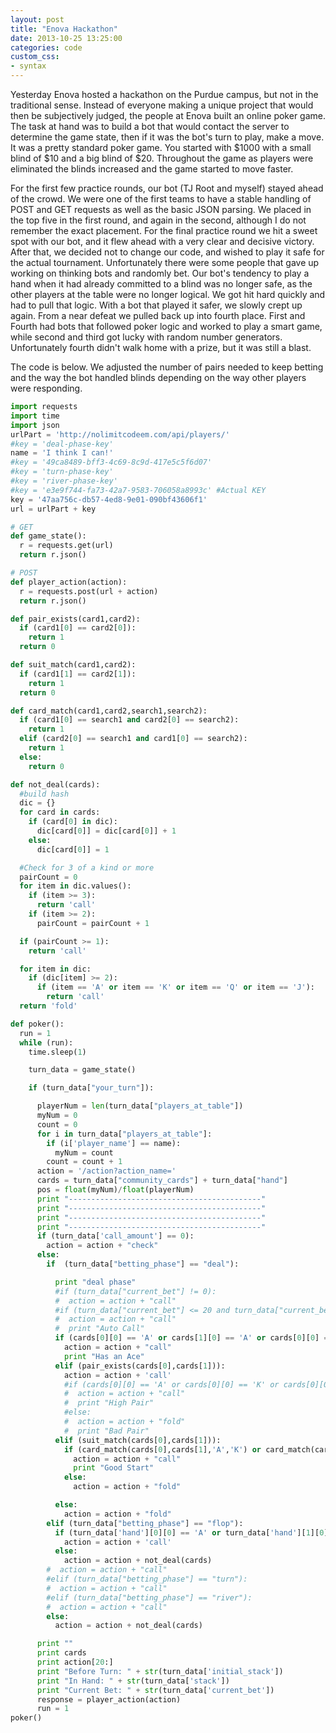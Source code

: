 ```yaml
---
layout: post
title: "Enova Hackathon"
date: 2013-10-25 13:25:00
categories: code
custom_css:
- syntax
---
```

Yesterday Enova hosted a hackathon on the Purdue campus, but not in the traditional sense. Instead of everyone making a unique project that would then be subjectively judged, the people at Enova built an online poker game. The task at hand was to build a bot that would contact the server to determine the game state, then if it was the bot's turn to play, make a move. It was a pretty standard poker game. You started with $1000 with a small blind of $10 and a big blind of $20. Throughout the game as players were eliminated the blinds increased and the game started to move faster.

For the first few practice rounds, our bot (TJ Root and myself) stayed ahead of the crowd. We were one of the first teams to have a stable handling of POST and GET requests as well as the basic JSON parsing. We placed in the top five in the first round, and again in the second, although I do not remember the exact placement. For the final practice round we hit a sweet spot with our bot, and it flew ahead with a very clear and decisive victory. After that, we decided not to change our code, and wished to play it safe for the actual tournament. Unfortunately there were some people that gave up working on thinking bots and randomly bet. Our bot's tendency to play a hand when it had already committed to a blind was no longer safe, as the other players at the table were no longer logical. We got hit hard quickly and had to pull that logic. With a bot that played it safer, we slowly crept up again. From a near defeat we pulled back up into fourth place. First and Fourth had bots that followed poker logic and worked to play a smart game, while second and third got lucky with random number generators. Unfortunately fourth didn't walk home with a prize, but it was still a blast.

The code is below. We adjusted the number of pairs needed to keep betting and the way the bot handled blinds depending on the way other players were responding.

```python
import requests
import time
import json
urlPart = 'http://nolimitcodeem.com/api/players/'
#key = 'deal-phase-key'
name = 'I think I can!'
#key = '49ca8489-bff3-4c69-8c9d-417e5c5f6d07'
#key = 'turn-phase-key'
#key = 'river-phase-key'
#key = 'e3e9f744-fa73-42a7-9583-706058a8993c' #Actual KEY
key = '47aa756c-db57-4ed8-9e01-090bf43606f1'
url = urlPart + key

# GET
def game_state():
  r = requests.get(url)
  return r.json()

# POST
def player_action(action):
  r = requests.post(url + action)
  return r.json()

def pair_exists(card1,card2):
  if (card1[0] == card2[0]):
    return 1
  return 0

def suit_match(card1,card2):
  if (card1[1] == card2[1]):
    return 1
  return 0

def card_match(card1,card2,search1,search2):
  if (card1[0] == search1 and card2[0] == search2):
    return 1
  elif (card2[0] == search1 and card1[0] == search2):
    return 1
  else:
    return 0

def not_deal(cards):
  #build hash
  dic = {}
  for card in cards:
    if (card[0] in dic):
      dic[card[0]] = dic[card[0]] + 1
    else:
      dic[card[0]] = 1

  #Check for 3 of a kind or more
  pairCount = 0
  for item in dic.values():
    if (item >= 3):
      return 'call'
    if (item >= 2):
      pairCount = pairCount + 1

  if (pairCount >= 1):
    return 'call'

  for item in dic:
    if (dic[item] >= 2):
      if (item == 'A' or item == 'K' or item == 'Q' or item == 'J'):
        return 'call'
  return 'fold'

def poker():
  run = 1
  while (run):
    time.sleep(1)

    turn_data = game_state()

    if (turn_data["your_turn"]):

      playerNum = len(turn_data["players_at_table"])
      myNum = 0
      count = 0
      for i in turn_data["players_at_table"]:
        if (i['player_name'] == name):
          myNum = count
        count = count + 1
      action = '/action?action_name='
      cards = turn_data["community_cards"] + turn_data["hand"]
      pos = float(myNum)/float(playerNum)
      print "-------------------------------------------"
      print "-------------------------------------------"
      print "-------------------------------------------"
      print "-------------------------------------------"
      if (turn_data['call_amount'] == 0):
        action = action + "check"
      else:
        if  (turn_data["betting_phase"] == "deal"):

          print "deal phase"
          #if (turn_data["current_bet"] != 0):
          #  action = action + "call"
          #if (turn_data["current_bet"] <= 20 and turn_data["current_bet"] > 0):
          #  action = action + "call"
          #  print "Auto Call"
          if (cards[0][0] == 'A' or cards[1][0] == 'A' or cards[0][0] == 'K' or cards[1][0] == 'K'):
            action = action + "call"
            print "Has an Ace"
          elif (pair_exists(cards[0],cards[1])):
            action = action + 'call'
            #if (cards[0][0] == 'A' or cards[0][0] == 'K' or cards[0][0] == 'Q' or cards[0][0] == 'J' or cards[0][0] == 'T' or cards[0][0] == '9' or cards[0][0] == '8'):
            #  action = action + "call"
            #  print "High Pair"
            #else:
            #  action = action + "fold"
            #  print "Bad Pair"
          elif (suit_match(cards[0],cards[1])):
            if (card_match(cards[0],cards[1],'A','K') or card_match(cards[0],cards[1],'A','Q') or card_match(cards[0],cards[1],'Q','K') or card_match(cards[0],cards[1],'A','T') or card_match(cards[0],cards[1],'Q','J') or card_match(cards[0],cards[1],'T','K') or card_match(cards[0],cards[1],'Q','T') or card_match(cards[0],cards[1],'J','T')):
              action = action + "call"
              print "Good Start"
            else:
              action = action + "fold"

          else:
            action = action + "fold"
        elif (turn_data["betting_phase"] == "flop"):
          if (turn_data['hand'][0][0] == 'A' or turn_data['hand'][1][0] == 'A' or turn_data['hand'][0][0] == 'K' or turn_data['hand'][1][0] == 'K'):
            action = action + 'call'
          else:
            action = action + not_deal(cards)
        #  action = action + "call"
        #elif (turn_data["betting_phase"] == "turn"):
        #  action = action + "call"
        #elif (turn_data["betting_phase"] == "river"):
        #  action = action + "call"
        else:
          action = action + not_deal(cards)

      print ""
      print cards
      print action[20:]
      print "Before Turn: " + str(turn_data['initial_stack'])
      print "In Hand: " + str(turn_data['stack'])
      print "Current Bet: " + str(turn_data['current_bet'])
      response = player_action(action)
      run = 1
poker()
```
